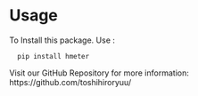 # Usage

To Install this package. Use :
```
  pip install hmeter
  ```


<dl>Visit our GitHub Repository for more information: https://github.com/toshihiroryuu/</dl>
